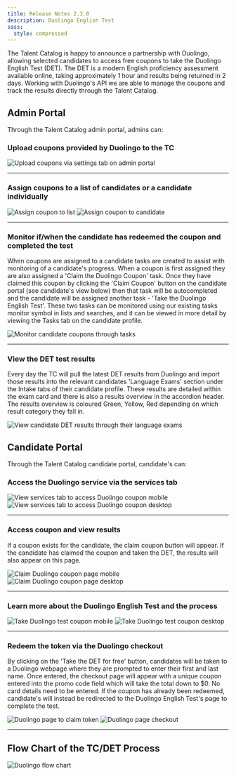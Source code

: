 ```yaml
---
title: Release Notes 2.3.0
description: Duolingo English Test
sass:
  style: compressed
---
```

The Talent Catalog is happy to announce a partnership with Duolingo, allowing selected candidates to access free coupons to take the Duolingo English Test (DET). 
The DET is a modern English proficiency assessment available online, taking approximately 1 hour and results being returned in 2 days. 
Working with Duolingo's API we are able to manage the coupons and track the results directly through the Talent Catalog.

## Admin Portal
Through the Talent Catalog admin portal, admins can:

### Upload coupons provided by Duolingo to the TC
<div class="card-image-container">
    <img src="./../assets/images/v230/DuolingoAdminUpload.png" 
    alt="Upload coupons via settings tab on admin portal" class="card-image">
</div>
<hr>

### Assign coupons to a list of candidates or a candidate individually
<div class="card-image-container-narrow">
    <img class="card-image" src="./../assets/images/v230/DuolingoAdminCouponList.png" alt="Assign coupon to list">
    <img class="card-image" src="./../assets/images/v230/DuolingoAdminCouponCandidate.png" alt="Assign coupon to candidate">
</div>
<hr>

### Monitor if/when the candidate has redeemed the coupon and completed the test
When coupons are assigned to a candidate tasks are created to assist with monitoring of a candidate's progress. 
When a coupon is first assigned they are also assigned a 'Claim the Duolingo Coupon' task. Once they have claimed this coupon by 
clicking the 'Claim Coupon' button on the candidate portal (see candidate's view below) then that task will be autocompleted 
and the candidate will be assigned another task - 'Take the Duolingo English Test'. These two tasks can be monitored using our existing 
tasks monitor symbol in lists and searches, and it can be viewed in more detail by viewing the Tasks tab on the candidate profile.
<div class="card-image-container">
    <img class="card-image" src="./../assets/images/v230/DuolingoAdminMonitor.png" alt="Monitor candidate coupons through tasks">
</div>
<hr>

### View the DET test results
Every day the TC will pull the latest DET results from Duolingo and import those results into the relevant candidates 'Language Exams' 
section under the Intake tabs of their candidate profile. These results are detailed within the exam card and there 
is also a results overview in the accordion header. The results overview is coloured Green, Yellow, Red depending on which result category they fall in.
<div class="card-image-container">
    <img class="card-image" src="./../assets/images/v230/DuolingoAdminResults.png" alt="View candidate DET results through their language exams">
</div>

## Candidate Portal
Through the Talent Catalog candidate portal, candidate's can:

### Access the Duolingo service via the services tab
<div class="card-image-container-narrow">
    <img class="card-image no-shadow" src="./../assets/images/v230/DuolingoCandidateServicesTab.png" alt="View services tab to access Duolingo coupon mobile">
    <img class="card-image no-shadow" src="./../assets/images/v230/DuolingoCandidateServicesTabDesktop.png" alt="View services tab to access Duolingo coupon desktop">
</div>
<hr>

### Access coupon and view results
If a coupon exists for the candidate, the claim coupon button will appear. If the candidate has claimed the coupon and taken the DET, the results will also appear on this page.
<div class="card-image-container-narrow">
    <img class="card-image no-shadow" src="./../assets/images/v230/DuolingoCandidateClaimMobile.png" alt="Claim Duolingo coupon page mobile">
    <img class="card-image no-shadow" src="./../assets/images/v230/DuolingoCandidateClaimDesktop.png" alt="Claim Duolingo coupon page desktop">
</div>
<hr>

### Learn more about the Duolingo English Test and the process
<div class="card-image-container-narrow">
    <img class="card-image no-shadow" src="./../assets/images/v230/DuolingoCandidateTakeTestMobile.png" alt="Take Duolingo test coupon mobile">
    <img class="card-image no-shadow" src="./../assets/images/v230/DuolingoCandidateTakeTestDesktop.png" alt="Take Duolingo test coupon desktop">
</div>
<hr>

### Redeem the token via the Duolingo checkout
By clicking on the 'Take the DET for free' button, candidates will be taken to a Duolingo webpage where they are prompted to enter their first and last name.
Once entered, the checkout page will appear with a unique coupon entered into the promo code field which will take the total down to $0. 
No card details need to be entered.
If the coupon has already been redeemed, candidate's will instead be redirected to the Duolingo English Test's page to complete the test.
<div class="card-image-container-narrow">
    <img class="card-image no-shadow" src="./../assets/images/v230/DuolingoUseCoupon.png" alt="Duolingo page to claim token">
    <img class="card-image no-shadow" src="./../assets/images/v230/DuolingoCouponCheckout.png" alt="Duolingo page checkout">
</div>
<hr>

## Flow Chart of the TC/DET Process
<div class="card-image-container">
    <img class="card-image" src="./../assets/images/v230/DuolingoFlowChart.png" alt="Duolingo flow chart">
</div>
